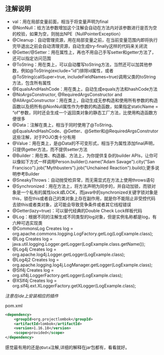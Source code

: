 ## 注解说明

* val：用在局部变量前面，相当于将变量声明为final
* @NonNull：给方法参数增加这个注解会自动在方法内对该参数进行是否为空的校验，如果为空，则抛出NPE（NullPointerException）
* @Cleanup：自动管理资源，用在局部变量之前，在当前变量范围内即将执行完毕退出之前会自动清理资源，自动生成try-finally这样的代码来关闭流
* @Getter/@Setter：用在属性上，再也不用自己手写setter和getter方法了，还可以指定访问范围
* @ToString：用在类上，可以自动覆写toString方法，当然还可以加其他参数，例如@ToString(exclude=”id”)排除id属性，或者@ToString(callSuper=true, includeFieldNames=true)调用父类的toString方法，包含所有属性
* @EqualsAndHashCode：用在类上，自动生成equals方法和hashCode方法
* @NoArgsConstructor, @RequiredArgsConstructor and @AllArgsConstructor：用在类上，自动生成无参构造和使用所有参数的构造函数以及把所有@NonNull属性作为参数的构造函数，如果指定staticName = “of”参数，同时还会生成一个返回类对象的静态工厂方法，比使用构造函数方便很多
* @Data：注解在类上，相当于同时使用了@ToString、@EqualsAndHashCode、@Getter、@Setter和@RequiredArgsConstrutor这些注解，对于POJO类十分有用
* @Value：用在类上，是@Data的不可变形式，相当于为属性添加final声明，只提供getter方法，而不提供setter方法
* @Builder：用在类、构造器、方法上，为你提供复杂的builder APIs，让你可以像如下方式一样调用Person.builder().name("Adam Savage").city("San Francisco").job("Mythbusters").job("Unchained Reaction").build();更多说明参考Builder
* @SneakyThrows：自动抛受检异常，而无需显式在方法上使用throws语句
* @Synchronized：用在方法上，将方法声明为同步的，并自动加锁，而锁对象是一个私有的属性$lock或$LOCK，而java中的synchronized关键字锁对象是this，锁在this或者自己的类对象上存在副作用，就是你不能阻止非受控代码去锁this或者类对象，这可能会导致竞争条件或者其它线程错误
* @Getter(lazy=true)：可以替代经典的Double Check Lock样板代码
* @Log：根据不同的注解生成不同类型的log对象，但是实例名称都是log，有六种可选实现类
* @CommonsLog Creates log = org.apache.commons.logging.LogFactory.getLog(LogExample.class);
* @Log Creates log = java.util.logging.Logger.getLogger(LogExample.class.getName());
* @Log4j Creates log = org.apache.log4j.Logger.getLogger(LogExample.class);
* @Log4j2 Creates log = org.apache.logging.log4j.LogManager.getLogger(LogExample.class);
* @Slf4j Creates log = org.slf4j.LoggerFactory.getLogger(LogExample.class);
* @XSlf4j Creates log = org.slf4j.ext.XLoggerFactory.getXLogger(LogExample.class);

*注意在ide上安装相应的插件*

pom.xml

```xml
<dependency>
    <groupId>org.projectlombok</groupId>
    <artifactId>lombok</artifactId>
    <version>1.16.18</version>
    <scope>provided</scope>
</dependency>
```

感觉最有用的还是`@Data`注解,详细的解释在jar包都有，看看就好。